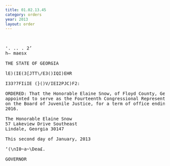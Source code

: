 ```yaml
---
title: 01.02.13.45
category: orders
year: 2013
layout: order
---
```


<pre> 

'. .. . 2’
h— maesx

THE STATE OF GEORGIA

lE)(IE(3[JTT\/E3()IQI)EHR

I33?7FIiIE (}()V/IEI2PJC)F2:

ORDERED: That the Honorable Elaine Snow, of Floyd County, Georgia, is
appointed to serve as the Fourteenth Congressional Representative
on the Board of Juvenile Justice, for a term of office ending July 6,
2016.

The Honorable Elaine Snow
57 Lakeview Drive Southeast
Lindale, Georgia 30147

This second day of January, 2013

‘(\nI0~a~\Dea£.

GOVERNOR

</pre>
